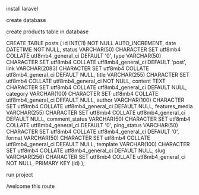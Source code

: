 install laravel 
>>>>>>>>>>>>>>>>>>>>>>>>>>>>>>>>>>
create database 
>>>>>>>>>>>>>>>>>>>>>>>>>>>>>>
create products table in database 

CREATE TABLE posts (
  id INT(11) NOT NULL AUTO_INCREMENT,
  date DATETIME NOT NULL,
  status VARCHAR(50) CHARACTER SET utf8mb4 COLLATE utf8mb4_general_ci DEFAULT '0',
  type VARCHAR(50) CHARACTER SET utf8mb4 COLLATE utf8mb4_general_ci DEFAULT 'post',
  link VARCHAR(2083) CHARACTER SET utf8mb4 COLLATE utf8mb4_general_ci DEFAULT NULL,
  title VARCHAR(255) CHARACTER SET utf8mb4 COLLATE utf8mb4_general_ci NOT NULL,
  content TEXT CHARACTER SET utf8mb4 COLLATE utf8mb4_general_ci DEFAULT NULL,
  category VARCHAR(100) CHARACTER SET utf8mb4 COLLATE utf8mb4_general_ci DEFAULT NULL,
  author VARCHAR(100) CHARACTER SET utf8mb4 COLLATE utf8mb4_general_ci DEFAULT NULL,
  features_media VARCHAR(255) CHARACTER SET utf8mb4 COLLATE utf8mb4_general_ci DEFAULT NULL,
  comment_status VARCHAR(50) CHARACTER SET utf8mb4 COLLATE utf8mb4_general_ci DEFAULT '0',
  ping_status VARCHAR(50) CHARACTER SET utf8mb4 COLLATE utf8mb4_general_ci DEFAULT '0',
  format VARCHAR(50) CHARACTER SET utf8mb4 COLLATE utf8mb4_general_ci DEFAULT NULL,
  template VARCHAR(100) CHARACTER SET utf8mb4 COLLATE utf8mb4_general_ci DEFAULT NULL,
  slug VARCHAR(256) CHARACTER SET utf8mb4 COLLATE utf8mb4_general_ci NOT NULL,
  PRIMARY KEY (id)
);




run project 

/welcome this route 
